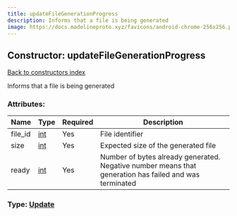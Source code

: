 ```yaml
---
title: updateFileGenerationProgress
description: Informs that a file is being generated
image: https://docs.madelineproto.xyz/favicons/android-chrome-256x256.png
---
```

## Constructor: updateFileGenerationProgress  
[Back to constructors index](index.md)



Informs that a file is being generated

### Attributes:

| Name     |    Type       | Required | Description |
|----------|---------------|----------|-------------|
|file\_id|[int](../types/int.md) | Yes|File identifier|
|size|[int](../types/int.md) | Yes|Expected size of the generated file|
|ready|[int](../types/int.md) | Yes|Number of bytes already generated. Negative number means that generation has failed and was terminated|



### Type: [Update](../types/Update.md)


